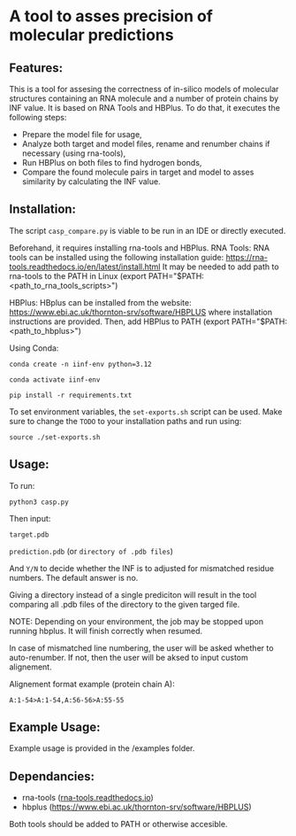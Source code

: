 # A tool to asses precision of molecular predictions

## Features:

This is a tool for assesing the correctness of in-silico models of molecular structures containing an RNA molecule and a number of protein chains by INF value. It is based on RNA Tools and HBPlus.
To do that, it executes the following steps:
 * Prepare the model file for usage,
 * Analyze both target and model files, rename and renumber chains if necessary (using rna-tools),
 * Run HBPlus on both files to find hydrogen bonds,
 * Compare the found molecule pairs in target and model to asses similarity by calculating the INF value.

## Installation:
The script ```casp_compare.py``` is viable to be run in an IDE or directly executed.

Beforehand, it requires installing rna-tools and HBPlus.
 RNA Tools:
 RNA tools can be installed using the following installation guide:
 https://rna-tools.readthedocs.io/en/latest/install.html
 It may be needed to add path to rna-tools to the PATH in Linux (export PATH="$PATH:<path_to_rna_tools_scripts>")

 HBPlus:
 HBplus can be installed from the website:
 https://www.ebi.ac.uk/thornton-srv/software/HBPLUS
 where installation instructions are provided. 
 Then, add HBPlus to PATH (export PATH="$PATH:<path_to_hbplus>")

Using Conda:

```conda create -n iinf-env python=3.12```

```conda activate iinf-env```

```pip install -r requirements.txt```

To set environment variables, the ```set-exports.sh``` script can be used. Make sure to change the ```TODO``` to your installation paths and run using:

```source ./set-exports.sh```

## Usage:

To run:

```python3 casp.py```

Then input:

```target.pdb```

```prediction.pdb``` (or ```directory of .pdb files```)

And ```Y/N``` to decide whether the INF is to adjusted for mismatched residue numbers. The default answer is no.

Giving a directory instead of a single prediciton will result in the tool comparing all .pdb files of the directory to the given targed file.

NOTE: Depending on your environment, the job may be stopped upon running hbplus. It will finish correctly when resumed.

In case of mismatched line numbering, the user will be asked whether to auto-renumber. If not, then the user will be aksed to input custom alignement.

Alignement format example (protein chain A):

```
A:1-54>A:1-54,A:56-56>A:55-55
```
## Example Usage:
Example usage is provided in the /examples folder.

## Dependancies:
 * rna-tools ([rna-tools.readthedocs.io](https://rna-tools.readthedocs.io/en/latest/))
 * hbplus (https://www.ebi.ac.uk/thornton-srv/software/HBPLUS)

Both tools should be added to PATH or otherwise accesible.
